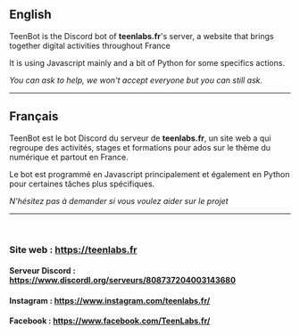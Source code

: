 ## English
TeenBot is the Discord bot of **teenlabs.fr**'s server, a website that brings together digital activities throughout France

It is using Javascript mainly and a bit of Python for some specifics actions.

*You can ask to help, we won't accept everyone but you can still ask.*

<hr>

## Français
TeenBot est le bot Discord du serveur de **teenlabs.fr**, un site web a qui regroupe des activités, stages et formations pour ados sur le thème du numérique et partout en France.

Le bot est programmé en Javascript principalement et également en Python pour certaines tâches plus spécifiques.

*N'hésitez pas à demander si vous voulez aider sur le projet*
<br>
<hr>
<br>

### Site web : https://teenlabs.fr

#### Serveur Discord : https://www.discordl.org/serveurs/808737204003143680

#### Instagram : https://www.instagram.com/teenlabs.fr/

#### Facebook : https://www.facebook.com/TeenLabs.fr/
